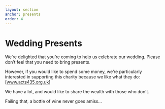 ```yaml
---
layout: section
anchor: presents
order: 4
---
```


# Wedding Presents

We’re delighted that you’re coming to help us celebrate our wedding.  Please don’t feel that you need to bring presents.

However, if you would like to spend some money, we’re particularly interested in supporting this charity because we like what they do: [www.acts435.org.uk]  

We have a lot, and would like to share the wealth with those who don’t.

Failing that, a bottle of wine never goes amiss…
